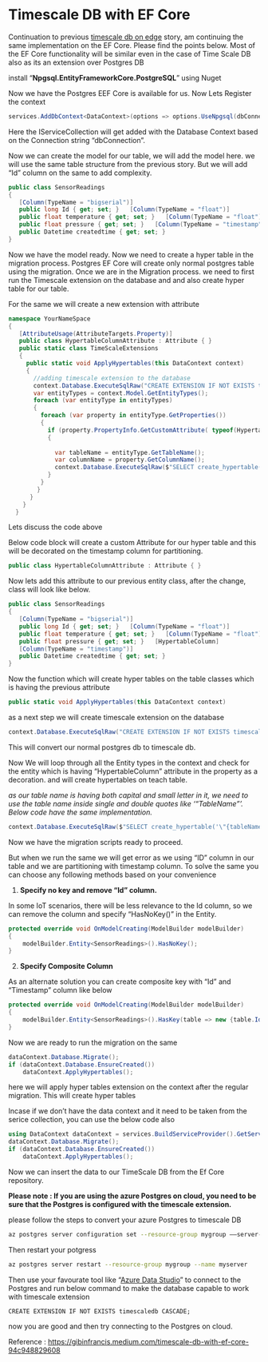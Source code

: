 # Timescale DB with EF Core

Continuation to previous [timescale db on edge](https://gibinfrancis.medium.com/using-timescale-db-on-edge-device-9b7f5d6ffca3) story, am continuing the same implementation on the EF Core. Please find the points below. Most of the EF Core functionality will be similar even in the case of Time Scale DB also as its an extension over Postgres DB

install “**Npgsql.EntityFrameworkCore.PostgreSQL**” using Nuget

Now we have the Postgres EEF Core is available for us. Now Lets Register the context

```c#
services.AddDbContext<DataContext>(options => options.UseNpgsql(dbConnection, providerOptions => providerOptions.EnableRetryOnFailure()), ServiceLifetime.Transient);
```

Here the IServiceCollection will get added with the Database Context based on the Connection string “dbConnection”.

Now we can create the model for our table, we will add the model here. we will use the same table structure from the previous story. But we will add “Id” column on the same to add complexity.

```c#
public class SensorReadings 
{
   [Column(TypeName = "bigserial")]
   public long Id { get; set; }   [Column(TypeName = "float")]
   public float temperature { get; set; }   [Column(TypeName = "float")]
   public float pressure { get; set; }   [Column(TypeName = "timestamp")]
   public Datetime createdtime { get; set; }
}
```

Now we have the model ready. Now we need to create a hyper table in the migration process. Postgres EF Core will create only normal postgres table using the migration. Once we are in the Migration process. we need to first run the Timescale extension on the database and and also create hyper table for our table.

For the same we will create a new extension with attribute

```c#
namespace YourNameSpace
{
   [AttributeUsage(AttributeTargets.Property)]
   public class HypertableColumnAttribute : Attribute { }   
   public static class TimeScaleExtensions
   {
     public static void ApplyHypertables(this DataContext context)
     {
       //adding timescale extension to the database
       context.Database.ExecuteSqlRaw("CREATE EXTENSION IF NOT EXISTS timescaledb CASCADE;");       
       var entityTypes = context.Model.GetEntityTypes();
       foreach (var entityType in entityTypes)
       {
         foreach (var property in entityType.GetProperties())
         {
           if (property.PropertyInfo.GetCustomAttribute( typeof(HypertableColumnAttribute)) != null)
           {
 
             var tableName = entityType.GetTableName();
             var columnName = property.GetColumnName();
             context.Database.ExecuteSqlRaw($"SELECT create_hypertable('\"{tableName}\"', '{columnName}');");
           }
         }
        }
      }
    }
  }
```

Lets discuss the code above

Below code block will create a custom Attribute for our hyper table and this will be decorated on the timestamp column for partitioning.

```c#
public class HypertableColumnAttribute : Attribute { }
```

Now lets add this attribute to our previous entity class, after the change, class will look like below.

```c#
public class SensorReadings 
{
   [Column(TypeName = "bigserial")]
   public long Id { get; set; }   [Column(TypeName = "float")]
   public float temperature { get; set; }   [Column(TypeName = "float")]
   public float pressure { get; set; }   [HypertableColumn]
   [Column(TypeName = "timestamp")]
   public Datetime createdtime { get; set; }
}
```

Now the function which will create hyper tables on the table classes which is having the previous attribute

```c#
public static void ApplyHypertables(this DataContext context)
```

as a next step we will create timescale extension on the database

```c#
context.Database.ExecuteSqlRaw("CREATE EXTENSION IF NOT EXISTS timescaledb CASCADE;");
```

This will convert our normal postgres db to timescale db.

Now We will loop through all the Entity types in the context and check for the entity which is having “HypertableColumn” attribute in the property as a decoration. and will create hypertables on teach table.

*as our table name is having both capital and small letter in it, we need to use the table name inside single and double quotes like ‘“TableName”’. Below code have the same implementation.*

```c#
context.Database.ExecuteSqlRaw($"SELECT create_hypertable('\"{tableName}\"', '{columnName}');");
```

Now we have the migration scripts ready to proceed.

But when we run the same we will get error as we using “ID” column in our table and we are partitioning with timestamp column. To solve the same you can choose any following methods based on your convenience

1. **Specify no key and remove “Id” column.**

In some IoT scenarios, there will be less relevance to the Id column, so we can remove the column and specify “HasNoKey()” in the Entity.

```c#
protected override void OnModelCreating(ModelBuilder modelBuilder)
{
    modelBuilder.Entity<SensorReadings>().HasNoKey();
}
```

2. **Specify Composite Column**

As an alternate solution you can create composite key with “Id” and “Timestamp” column like below

```c#
protected override void OnModelCreating(ModelBuilder modelBuilder)
{
    modelBuilder.Entity<SensorReadings>().HasKey(table => new {table.Id, table.createdtime});
}
```

Now we are ready to run the migration on the same

```c#
dataContext.Database.Migrate();
if (dataContext.Database.EnsureCreated())
    dataContext.ApplyHypertables();
```

here we will apply hyper tables extension on the context after the regular migration. This will create hyper tables

Incase if we don’t have the data context and it need to be taken from the serice collection, you can use the below code also

```c#
using DataContext dataContext = services.BuildServiceProvider().GetService<DataContext>();
dataContext.Database.Migrate();
if (dataContext.Database.EnsureCreated())
    dataContext.ApplyHypertables();
```

Now we can insert the data to our TimeScale DB from the Ef Core repository.

**Please note : If you are using the azure Postgres on cloud, you need to be sure that the Postgres is configured with the timescale extension.**

please follow the steps to convert your azure Postgres to timescale DB

```bash
az postgres server configuration set --resource-group mygroup ––server-name myserver --name shared_preload_libraries --value timescaledb
```

Then restart your potgress

```bash
az postgres server restart --resource-group mygroup --name myserver
```

Then use your favourate tool like “[Azure Data Studio](https://docs.microsoft.com/en-us/sql/azure-data-studio/download-azure-data-studio)” to connect to the Postgres and run below command to make the database capable to work with timescale extension

```postgresql
CREATE EXTENSION IF NOT EXISTS timescaledb CASCADE;
```

now you are good and then try connecting to the Postgres on cloud.

Reference : https://gibinfrancis.medium.com/timescale-db-with-ef-core-94c948829608